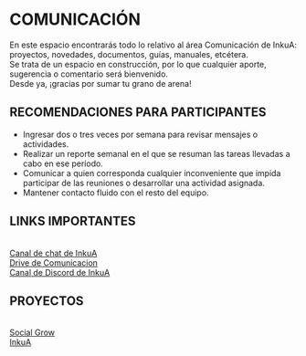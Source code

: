 # COMUNICACIÓN
</p>En este espacio encontrarás todo lo relativo al área Comunicación de InkuA: proyectos, novedades, documentos, guías, manuales, etcétera.
<br/>Se trata de un espacio en construcción, por lo que cualquier aporte, sugerencia o comentario será bienvenido.
<br/>Desde ya, ¡gracias por sumar tu grano de arena!

## RECOMENDACIONES PARA PARTICIPANTES
* Ingresar dos o tres veces por semana para revisar mensajes o actividades.
* Realizar un reporte semanal en el que se resuman las tareas llevadas a cabo en ese período.
* Comunicar a quien corresponda cualquier inconveniente que impida participar de las reuniones o desarrollar una actividad asignada.
* Mantener contacto fluido con el resto del equipo.

## LINKS IMPORTANTES
<br/>[Canal de chat de InkuA](https://meet.jit.si/ComunicacionInkua)
<br/>[Drive de Comunicacion](https://drive.google.com/drive/folders/1pZpGkybBHZkrDkmj7KZlguWXThDaoJzc?usp=sharing)
<br/>[Canal de Discord de InkuA](https://discord.gg/ZKBG45va)

## PROYECTOS
<br/>[Social Grow](https://github.com/inkua/Comunicacion/wiki/SOCIAL-GROW)
<br/>[InkuA](https://github.com/inkua/Comunicacion/wiki/INKUA)
